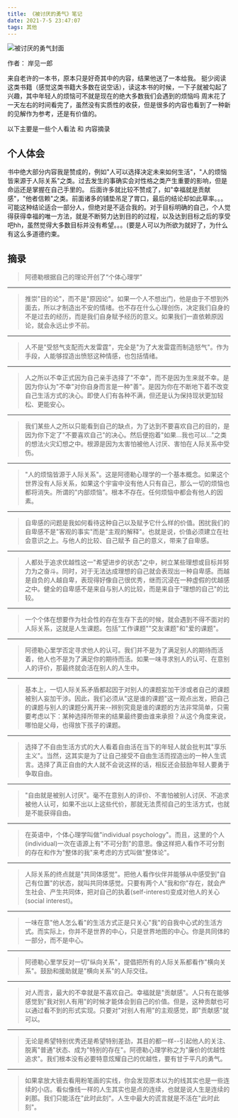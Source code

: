 ```yaml
---
title: 《被讨厌的勇气》笔记
date: 2021-7-5 23:47:07
tags: 其他
---
```


![被讨厌的勇气封面](/images/beitaoyandeyongqi.jpg)

作者： 岸见一郎

来自老许的一本书，原本只是好奇其中的内容，结果他送了一本给我。
挺少阅读这类书籍（感觉这类书籍大多数在说空话），读这本书的时候，一下子就被勾起了兴趣，其中年轻人的烦恼可不就是现在的绝大多数我们会遇到的烦恼吗
周末花了一天左右的时间看完了，虽然没有实质性的收获，但是很多的内容也看到了一种新的见解作为参考，还是有价值的。

以下主要是一些个人看法 和 内容摘录

<!-- more -->

## 个人体会

书中绝大部分内容我是赞成的，例如"人可以选择决定未来如何生活"，"人的烦恼皆来源于人际关系"之类。过去发生的事确实会对性格之类产生重要的影响，但是命运还是掌握在自己手里的。
后面许多就比较不赞成了，如"幸福就是贡献感"，"他者信赖"之类。前面诸多的铺垫吊足了胃口，最后的结论却如此草率。。。
可能这种结论适合一部分人，但绝对是不适合我的。对于目标明确的自己，个人觉得获得幸福的唯一方法，就是不断努力达到目的的过程，以及达到目标之后的享受吧hh，虽然觉得大多数目标并没有希望。。。(要是人可以为所欲为就好了，为什么有这么多道德约束。

## 摘录

> 阿德勒根据自己的理论开创了“个体心理学”

***

> 推崇"目的论"，而不是"原因论"。如果一个人不想出门，他是由于不想到外面去，所以才制造出不安的情绪。也不存在什么心理创伤，决定我们自身的不是过去的经历，而是我们自身赋予经历的意义。如果我们一直依赖原因论，就会永远止步不前。

***

> 人不是"受怒气支配而大发雷霆"，完全是"为了大发雷霆而制造怒气"。作为手段，人能够捏造出愤怒这种情感，也包括情绪。

***

> 人之所以不幸正式因为自己亲手选择了"不幸"，而不是因为生来就不幸。是因为你认为"不幸"对你自身而言是一种"善"。是因为你在不断地下着不改变自己生活方式的决心。即使人们有各种不满，但还是认为保持现状更加轻松、更能安心。

***

> 我们某些人之所以只能看到自己的缺点，为了达到不要喜欢自己的目的，是因为你下定了"不要喜欢自己"的决心。然后便抱着"如果...我也可以..."之类的想法火灾幻想之中。根源是因为太害怕被他人讨厌、害怕在人际关系中受伤。

***

> "人的烦恼皆源于人际关系"。这是阿德勒心理学的一个基本概念。如果这个世界没有人际关系，如果这个宇宙中没有他人只有自己，那么一切的烦恼也都将消失。所谓的"内部烦恼"。根本不存在。任何烦恼中都会有他人的因素。

***

> 自卑感的问题是我如何看待这种自己以及赋予它什么样的价值。困扰我们的自卑感不是"客观的事实"而是"主观的解释"。也就是说，价值必须建立在社会意识之上。与他人的比较、自己赋予 自己的意义，带来了自卑感。

***

> 人都处于追求优越性这一"希望进步的状态"之中，树立某些理想或目标并努力为之奋斗。同时，对于无法达成理想的自己就会表现出一种自卑感。而越是自负的人越自卑，表现得好像自己很优秀，继而沉浸在一种虚假的优越感之中。健全的自卑感不是来自与别人的比较，而是来自于"理想的自己"的比较。

***

> 一个个体在想要作为社会性的存在生存下去的时候，就会遇到不得不面对的人际关系，这就是人生课题。包括"工作课题""交友课题"和"爱的课题"。

***

> 阿德勒心里学否定寻求他人的认可。我们并不是为了满足别人的期待而活着，他人也不是为了满足你的期待而活。如果一味寻求别人的认可、在意别人的评价，那最终就会活在别人的人生中。

***

> 基本上，一切人际关系矛盾都起因于对别人的课题妄加干涉或者自己的课题被别人妄加干涉。因此，我们必须从"这是谁的课题"这一观点出发，把自己的课题与别人的课题分离开来--辨别究竟是谁的课题的方法非常简单，只需要考虑以下：某种选择所带来的结果最终要由谁来承担？从这个角度来说，哪怕是父母，也得放下孩子的课题。

***

> 选择了不自由生活方式的大人看着自由活在当下的年轻人就会批判其"享乐主义"。当然，这其实是为了让自己接受不自由生活而捏造出的一种人生谎言。选择了真正自由的大人就不会说这样的话，相反还会鼓励年轻人要勇于争取自由。

***

> "自由就是被别人讨厌"。毫不在意别人的评价、不害怕被别人讨厌、不追求被他人认可，如果不出以上这些代价，那就无法贯彻自己的生活方式，也就是不能获得自由。

***

> 在英语中，个体心理学叫做"individual psychology"。而且，这里的个人(individual)一次在语源上有"不可分割"的意思。像这样把人看作不可分割的存在和作为"整体的我"来考虑的方式叫做"整体论"。

***

> 人际关系的终点就是"共同体感觉"。把他人看作伙伴并能够从中感受到"自己有位置"的状态，就叫共同体感觉。只要有两个人"我和你"存在，就会产生社会、产生共同体，把对自己的执着(self-interest)变成对他人的关心(social interest)。

***

> 一味在意"他人怎么看"的生活方式正是只关心"我"的自我中心式的生活方式。而实际上，你并不是世界的中心，只是世界地图的中心。你是共同体的一部分，而不是中心。

***

> 阿德勒心里学反对一切"纵向关系"，提倡把所有的人际关系都看作"横向关系"。鼓励和援助就是"横向关系"的人际交往。

***

> 对人而言，最大的不幸就是不喜欢自己。幸福就是"贡献感"。人只有在能够感觉到"我对别人有用"的时候才能体会到自己的价值。但是，这种贡献也可以通过看不到的形式实现。只要对"对别人有用"的主观感觉，即"贡献感"就可以。

***

> 无论是希望特别优秀还是希望特别差劲，其目的都一样--引起他人的关注、脱离"普通"状态、成为"特别的存在"。阿德勒心理学称之为"廉价的优越性追求"。我们根本没有必要特意炫耀自己的优越性，要有甘于平凡的勇气。

***

> 如果拿放大镜去看用粉笔画的实线，你会发现原本以为的线其实也是一些连续的小店。看似像线一样的人生其实也是点的连续，也就是说人生是连续的刹那。我们只能活在"此时此刻"。人生中最大的谎言就是不活在"此时此刻"。
